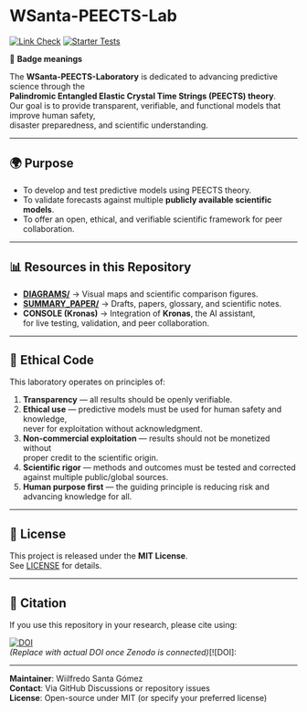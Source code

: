 # WSanta-PEECTS-Lab
[![Link Check](https://github.com/WSantaKronosPEECTS/WSanta-PEECTS-Lab/actions/workflows/link-check.yml/badge.svg)](https://github.com/WSantaKronosPEECTS/WSanta-PEECTS-Lab/actions/workflows/link-check.yml) [![Starter Tests](https://github.com/WSantaKronosPEECTS/WSanta-PEECTS-Lab/actions/workflows/starter-tests.yml/badge.svg)](https://github.com/WSantaKronosPEECTS/WSanta-PEECTS-Lab/actions/workflows/starter-tests.yml)

🔎 **Badge meanings**  

The **WSanta-PEECTS-Laboratory** is dedicated to advancing predictive science through the  
**Palindromic Entangled Elastic Crystal Time Strings (PEECTS) theory**.  
Our goal is to provide transparent, verifiable, and functional models that improve human safety,  
disaster preparedness, and scientific understanding.

---

## 🌍 Purpose
- To develop and test predictive models using PEECTS theory.  
- To validate forecasts against multiple **publicly available scientific models**.  
- To offer an open, ethical, and verifiable scientific framework for peer collaboration.  

---

## 📊 Resources in this Repository
- **[DIAGRAMS/](DIAGRAMS/)** → Visual maps and scientific comparison figures.  
- **[SUMMARY_PAPER/](SUMMARY_PAPER/)** → Drafts, papers, glossary, and scientific notes.  
- **CONSOLE (Kronas)** → Integration of **Kronas**, the AI assistant,  
  for live testing, validation, and peer collaboration.  

---

## 🧭 Ethical Code
This laboratory operates on principles of:

1. **Transparency** — all results should be openly verifiable.  
2. **Ethical use** — predictive models must be used for human safety and knowledge,  
   never for exploitation without acknowledgment.  
3. **Non-commercial exploitation** — results should not be monetized without  
   proper credit to the scientific origin.  
4. **Scientific rigor** — methods and outcomes must be tested and corrected  
   against multiple public/global sources.  
5. **Human purpose first** — the guiding principle is reducing risk and  
   advancing knowledge for all.  

---

## 📜 License
This project is released under the **MIT License**.  
See [LICENSE](LICENSE) for details.  

---

## 📖 Citation
If you use this repository in your research, please cite using:  

[![DOI](https://zenodo.org/badge/DOI/10.5281/zenodo.XXXXXXX.svg)](https://doi.org/10.5281/zenodo.XXXXXXX)  
*(Replace with actual DOI once Zenodo is connected)*[![DOI]:




---

**Maintainer**: Wiilfredo Santa Gómez  
**Contact**: Via GitHub Discussions or repository issues  
**License**: Open-source under MIT (or specify your preferred license)





